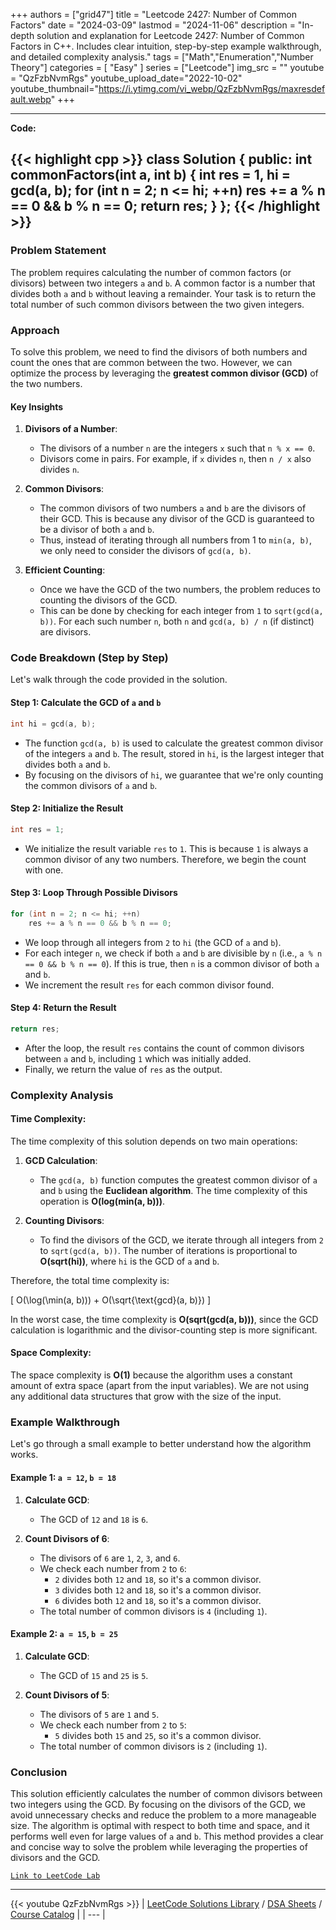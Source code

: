 
+++
authors = ["grid47"]
title = "Leetcode 2427: Number of Common Factors"
date = "2024-03-09"
lastmod = "2024-11-06"
description = "In-depth solution and explanation for Leetcode 2427: Number of Common Factors in C++. Includes clear intuition, step-by-step example walkthrough, and detailed complexity analysis."
tags = ["Math","Enumeration","Number Theory"]
categories = [
    "Easy"
]
series = ["Leetcode"]
img_src = ""
youtube = "QzFzbNvmRgs"
youtube_upload_date="2022-10-02"
youtube_thumbnail="https://i.ytimg.com/vi_webp/QzFzbNvmRgs/maxresdefault.webp"
+++



---
**Code:**

{{< highlight cpp >}}
class Solution {
public:
    int commonFactors(int a, int b) {
    int res = 1, hi = gcd(a, b);
    for (int n = 2; n <= hi; ++n)
        res += a % n == 0 && b % n == 0;
    return res;
}
};
{{< /highlight >}}
---

### Problem Statement

The problem requires calculating the number of common factors (or divisors) between two integers `a` and `b`. A common factor is a number that divides both `a` and `b` without leaving a remainder. Your task is to return the total number of such common divisors between the two given integers.

### Approach

To solve this problem, we need to find the divisors of both numbers and count the ones that are common between the two. However, we can optimize the process by leveraging the **greatest common divisor (GCD)** of the two numbers.

#### Key Insights

1. **Divisors of a Number**:
   - The divisors of a number `n` are the integers `x` such that `n % x == 0`.
   - Divisors come in pairs. For example, if `x` divides `n`, then `n / x` also divides `n`.

2. **Common Divisors**:
   - The common divisors of two numbers `a` and `b` are the divisors of their GCD. This is because any divisor of the GCD is guaranteed to be a divisor of both `a` and `b`.
   - Thus, instead of iterating through all numbers from 1 to `min(a, b)`, we only need to consider the divisors of `gcd(a, b)`.

3. **Efficient Counting**:
   - Once we have the GCD of the two numbers, the problem reduces to counting the divisors of the GCD.
   - This can be done by checking for each integer from `1` to `sqrt(gcd(a, b))`. For each such number `n`, both `n` and `gcd(a, b) / n` (if distinct) are divisors.

### Code Breakdown (Step by Step)

Let's walk through the code provided in the solution.

#### Step 1: Calculate the GCD of `a` and `b`

```cpp
int hi = gcd(a, b);
```

- The function `gcd(a, b)` is used to calculate the greatest common divisor of the integers `a` and `b`. The result, stored in `hi`, is the largest integer that divides both `a` and `b`.
- By focusing on the divisors of `hi`, we guarantee that we're only counting the common divisors of `a` and `b`.

#### Step 2: Initialize the Result

```cpp
int res = 1;
```

- We initialize the result variable `res` to `1`. This is because `1` is always a common divisor of any two numbers. Therefore, we begin the count with one.

#### Step 3: Loop Through Possible Divisors

```cpp
for (int n = 2; n <= hi; ++n)
    res += a % n == 0 && b % n == 0;
```

- We loop through all integers from `2` to `hi` (the GCD of `a` and `b`).
- For each integer `n`, we check if both `a` and `b` are divisible by `n` (i.e., `a % n == 0 && b % n == 0`). If this is true, then `n` is a common divisor of both `a` and `b`.
- We increment the result `res` for each common divisor found.

#### Step 4: Return the Result

```cpp
return res;
```

- After the loop, the result `res` contains the count of common divisors between `a` and `b`, including `1` which was initially added.
- Finally, we return the value of `res` as the output.

### Complexity Analysis

#### Time Complexity:

The time complexity of this solution depends on two main operations:
1. **GCD Calculation**:
   - The `gcd(a, b)` function computes the greatest common divisor of `a` and `b` using the **Euclidean algorithm**. The time complexity of this operation is **O(log(min(a, b)))**.
   
2. **Counting Divisors**:
   - To find the divisors of the GCD, we iterate through all integers from `2` to `sqrt(gcd(a, b))`. The number of iterations is proportional to **O(sqrt(hi))**, where `hi` is the GCD of `a` and `b`.

Therefore, the total time complexity is:

\[
O(\log(\min(a, b))) + O(\sqrt{\text{gcd}(a, b)})
\]

In the worst case, the time complexity is **O(sqrt(gcd(a, b)))**, since the GCD calculation is logarithmic and the divisor-counting step is more significant.

#### Space Complexity:

The space complexity is **O(1)** because the algorithm uses a constant amount of extra space (apart from the input variables). We are not using any additional data structures that grow with the size of the input.

### Example Walkthrough

Let's go through a small example to better understand how the algorithm works.

#### Example 1: `a = 12`, `b = 18`

1. **Calculate GCD**:
   - The GCD of `12` and `18` is `6`.

2. **Count Divisors of 6**:
   - The divisors of `6` are `1`, `2`, `3`, and `6`.
   - We check each number from `2` to `6`:
     - `2` divides both `12` and `18`, so it's a common divisor.
     - `3` divides both `12` and `18`, so it's a common divisor.
     - `6` divides both `12` and `18`, so it's a common divisor.
   - The total number of common divisors is `4` (including `1`).

#### Example 2: `a = 15`, `b = 25`

1. **Calculate GCD**:
   - The GCD of `15` and `25` is `5`.

2. **Count Divisors of 5**:
   - The divisors of `5` are `1` and `5`.
   - We check each number from `2` to `5`:
     - `5` divides both `15` and `25`, so it's a common divisor.
   - The total number of common divisors is `2` (including `1`).

### Conclusion

This solution efficiently calculates the number of common divisors between two integers using the GCD. By focusing on the divisors of the GCD, we avoid unnecessary checks and reduce the problem to a more manageable size. The algorithm is optimal with respect to both time and space, and it performs well even for large values of `a` and `b`. This method provides a clear and concise way to solve the problem while leveraging the properties of divisors and the GCD.

[`Link to LeetCode Lab`](https://leetcode.com/problems/number-of-common-factors/description/)

---
{{< youtube QzFzbNvmRgs >}}
| [LeetCode Solutions Library](https://grid47.xyz/leetcode/) / [DSA Sheets](https://grid47.xyz/sheets/) / [Course Catalog](https://grid47.xyz/courses/) |
| --- |

